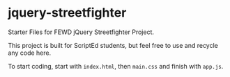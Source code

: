 # jquery-streetfighter
Starter Files for FEWD jQuery Streetfighter Project.

This project is built for ScriptEd students, but feel free to use and recycle any code here.

To start coding, start with `index.html`, then `main.css` and finish with `app.js`.
